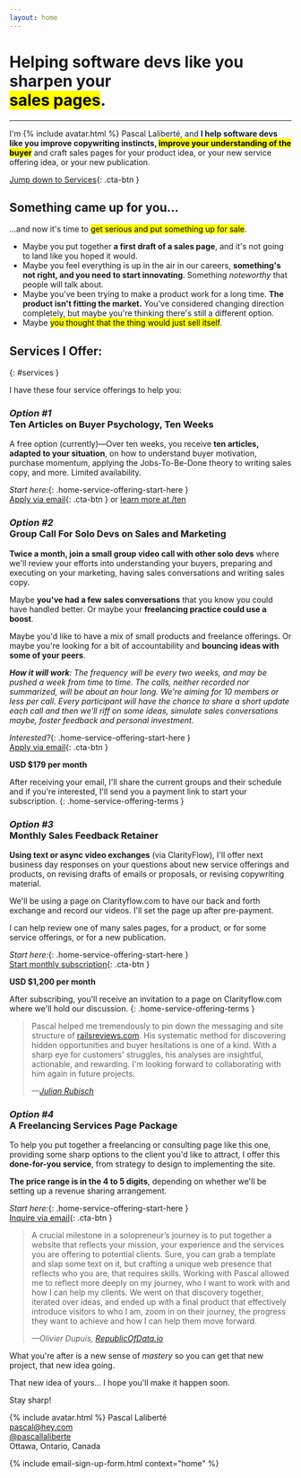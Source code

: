 ```yaml
---
layout: home
---
```


# Helping software devs like you sharpen your<br><mark>sales pages</mark>.

---

<div class="home-personal-intro" markdown="block">

I'm {% include avatar.html %} Pascal Laliberté, and **I help software devs like you improve copywriting instincts, <mark>improve your understanding of the buyer</mark>** and craft sales pages for your product idea, or your new service offering idea, or your new publication.

[Jump down to Services](#services){: .cta-btn }

</div>

## Something came up for you...

...and now it's time to <mark>get serious and put something up for sale</mark>.

* Maybe you put together **a first draft of a sales page**, and it's not going to land like you hoped it would.
* Maybe you feel everything is up in the air in our careers, **something's not right, and you need to start innovating**. Something _noteworthy_ that people will talk about.
* Maybe you've been trying to make a product work for a long time. **The product isn't fitting the market.** You've considered changing direction completely, but maybe you're thinking there's still a different option.
* Maybe <mark>you thought that the thing would just sell itself</mark>.

<div markdown="1" data-controller="purchasable-services">

## Services I Offer:
{: #services }

I have these four service offerings to help you:

<div markdown="1" class="home-service-offering-summary">

### _Option #1_<br>Ten Articles on Buyer Psychology, Ten Weeks

A free option (currently)&mdash;Over ten weeks, you receive **ten articles, adapted to your situation**, on how to understand buyer motivation, purchase momentum, applying the Jobs-To-Be-Done theory to writing sales copy, and more. Limited availability.

_Start here:_{: .home-service-offering-start-here }<br>
[Apply via email](mailto:pascal@hey.com?subject=Buyer%20Psychology&body=Hi%20Pascal%2C%0A%0AI%27m%20interested%20in%20getting%20articles%20on%20buyer%20psychology%20from%20you%20over%20the%20next%20ten%20weeks.%0A%0ADo%20you%20have%20a%20spot%20to%20start%20this%20week?%0A%0AI%20know%20you%27ll%20be%20tailoring%20the%20articles%20for%20my%20situation%2C%20so%20please%20ask%20me%20follow-up%20questions.%0A%0ALooking%20forward%20to%20it%21){: .cta-btn } or [learn more at /ten](/ten)

</div>

<div markdown="1" class="home-service-offering-summary">

### _Option #2_<br>Group Call For Solo Devs on Sales and Marketing

**Twice a month, join a small group video call with other solo devs** where we'll review your efforts into understanding your buyers, preparing and executing on your marketing, having sales conversations and writing sales copy.

Maybe **you've had a few sales conversations** that you know you could have handled better. Or maybe your **freelancing practice could use a boost**.

Maybe you'd like to have a mix of small products and freelance offerings. Or maybe you're looking for a bit of accountability and **bouncing ideas with some of your peers**.

_**How it will work**: The frequency will be every two weeks, and may be pushed a week from time to time. The calls, neither recorded nor summarized, will be about an hour long. We're aiming for 10 members or less per call. Every participant will have the chance to share a short update each call and then we'll riff on some ideas, simulate sales conversations maybe, foster feedback and personal investment._

_Interested?_{: .home-service-offering-start-here }<br>
[Apply via email](mailto%3Apascal%40hey.com?subject%3DGroup%20Call%20for%20Solo%20Devs%26body%3DHi%20Pascal%2C%0A%0AI%27m%20interested%20in%20joining%20one%20of%20your%20small%20group%20video%20calls%2C%20twice%20a%20month.%0A%0ACan%20you%20share%20with%20me%20your%20schedule?%0A%0ALooking%20forward%20to%20it%21%0A%0A){: .cta-btn }

**USD $179 per month**

After receiving your email, I'll share the current groups and their schedule and if you're interested, I'll send you a payment link to start your subscription.
{: .home-service-offering-terms }

</div>

<div markdown="1" class="home-service-offering-summary">

### _Option #3_<br>Monthly Sales Feedback Retainer

**Using text or async video exchanges** (via ClarityFlow), I'll offer next business day responses on your questions about new service offerings and products, on revising drafts of emails or proposals, or revising copywriting material.

We'll be using a page on Clarityflow.com to have our back and forth exchange and record our videos. I'll set the page up after pre-payment.

I can help review one of many sales pages, for a product, or for some service offerings, or for a new publication.

_Start here:_{: .home-service-offering-start-here }<br>
[Start monthly subscription](https://buy.stripe.com/cN2aFDg0TeuZ85afZ4){: .cta-btn }

**USD $1,200 per month**

After subscribing, you'll receive an invitation to a page on Clarityflow.com where we'll hold our discussion.
{: .home-service-offering-terms }

<blockquote>
  <p>
    Pascal helped me tremendously to pin down the messaging and site structure of <a href="https://railsreviews.com">railsreviews.com</a>. His systematic method for discovering hidden opportunities and buyer hesitations is one of a kind. With a sharp eye for customers' struggles, his analyses are insightful, actionable, and rewarding. I'm looking forward to collaborating with him again in future projects.
  </p>
  <cite>—<a href="https://twitter.com/julian_rubisch/">Julian Rubisch</a></cite>
</blockquote>

</div>

<div markdown="1" class="home-service-offering-summary">

### _Option #4_<br>A Freelancing Services Page Package

To help you put together a freelancing or consulting page like this one, providing some sharp options to the client you'd like to attract, I offer this **done-for-you service**, from strategy to design to implementing the site.

**The price range is in the 4 to 5 digits**, depending on whether we'll be setting up a revenue sharing arrangement.

_Start here:_{: .home-service-offering-start-here }<br>
[Inquire via email](mailto:pascal@hey.com?subject%3DA%20Freelancing%20Services%20Page%20Package%26body%3DHi%2C%0A%0AI%27d%20like%20to%20inquire%20about%20your%20package%20to%20build%20a%20freelancing%20services%20page%20for%20me.%0A%0AHere%27s%20a%20little%20about%20me%20and%20the%20kind%20of%20services%20I%27d%20like%20to%20offer%3A){: .cta-btn }

<blockquote>
  <p>
    A crucial milestone in a solopreneur’s journey is to put together a website that reflects your mission, your experience and the services you are offering to potential clients. Sure, you can grab a template and slap some text on it, but crafting a unique web presence that reflects who you are, that requires skills. Working with Pascal allowed me to reflect more deeply on my journey, who I want to work with and how I can help my clients. We went on that discovery together, iterated over ideas, and ended up with a final product that effectively introduce visitors to who I am, zoom in on their journey, the progress they want to achieve and how I can help them move forward.
  </p>
  <cite>—Olivier Dupuis, <a href="https://republicofdata.io">RepublicOfData.io</a></cite>
</blockquote>

</div>

</div>

What you're after is a new sense of _mastery_ so you can get that new project, that new idea going.

That new idea of yours... I hope you'll make it happen soon.

Stay sharp!

{% include avatar.html %} Pascal Laliberté  
[pascal@hey.com](mailto:pascal@hey.com)  
[@pascallaliberte][twitter]  
Ottawa, Ontario, Canada

[twitter]: https://twitter.com/pascallaliberte

{% include email-sign-up-form.html context="home" %}
